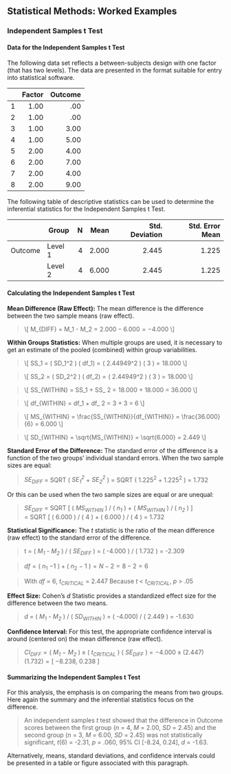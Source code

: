 ## Statistical Methods: Worked Examples

### Independent Samples t Test

#### Data for the Independent Samples t Test

The following data set reflects a between-subjects design with one factor (that has two levels). The data are presented in the format suitable for entry into statistical software.

|     | Factor | Outcome |
|-----|-------:|--------:|
| 1   | 1.00   | .00     |
| 2   | 1.00   | .00     |
| 3   | 1.00   | 3.00    |
| 4   | 1.00   | 5.00    |
| 5   | 2.00   | 4.00    |
| 6   | 2.00   | 7.00    |
| 7   | 2.00   | 4.00    |
| 8   | 2.00   | 9.00    |

The following table of descriptive statistics can be used to determine the inferential statistics for the Independent Samples t Test.

|         | Group   | N   | Mean  | Std. Deviation | Std. Error Mean |
|---------|---------|----:|------:|---------------:|----------------:|
| Outcome | Level 1 | 4   | 2.000 | 2.445          | 1.225           |
|         | Level 2 | 4   | 6.000 | 2.445          | 1.225           |

#### Calculating the Independent Samples t Test

**Mean Difference (Raw Effect):** The mean difference is the difference between the two sample means (raw effect).

> \\[ M_{DIFF} = M_1 - M_2 = 2.000 − 6.000 = −4.000 \\]

**Within Groups Statistics:** When multiple groups are used, it is necessary to get an estimate of the pooled (combined) within group variabilities.

> \\[ SS_1 = ( SD_1^2 ) ( df_1) = ( 2.44949^2 ) ( 3 ) = 18.000 \\]

> \\[ SS_2 = ( SD_2^2 ) ( df_2) = ( 2.44949^2 ) ( 3 ) = 18.000 \\]

> \\[ SS_{WITHIN} = SS_1 + SS_ 2 = 18.000 + 18.000 = 36.000 \\]

> \\[ df_{WITHIN} = df_1 + df_ 2 = 3 + 3 = 6 \\]

> \\[ MS_{WITHIN} = \frac{SS_{WITHIN}}{df_{WITHIN}} = \frac{36.000}{6} = 6.000 \\]

> \\[ SD_{WITHIN} = \sqrt{MS_{WITHIN}} = \sqrt{6.000} = 2.449 \\]

**Standard Error of the Difference:** The standard error of the difference is a function of the two groups’ individual standard errors. When the two sample sizes are equal:

> *SE<sub>DIFF</sub>* = SQRT ( *SE<sub>1</sub><sup>2</sup>* + *SE<sub>2</sub><sup>2</sup>* ) = SQRT ( 1.225<sup>2</sup> + 1.225<sup>2</sup> ) = 1.732

Or this can be used when the two sample sizes are equal or are unequal:

> *SE<sub>DIFF</sub>* = SQRT [ ( *MS<sub>WITHIN</sub>* )  / ( *n<sub>1</sub>* ) + ( *MS<sub>WITHIN</sub>* )  / ( *n<sub>2</sub>* ) ]  
= SQRT [ ( 6.000 ) / ( 4 ) + ( 6.000 )  / ( 4 ) = 1.732



**Statistical Significance:** The *t* statistic is the ratio of the mean difference (raw effect) to the standard error of the difference.

> t = ( *M<sub>1</sub>* - *M<sub>2</sub>* ) / ( *SE<sub>DIFF</sub>* ) = ( -4.000 ) / ( 1.732 ) = -2.309

> *df* = ( *n*<sub>1</sub> −1 ) + ( *n*<sub>2</sub> − 1 ) = *N* − 2 = 8 − 2 = 6

> With *df* = 6, *t<sub>CRITICAL</sub>* = 2.447
> Because *t* < *t<sub>CRITICAL</sub>*, *p* > .05

**Effect Size:** Cohen’s *d* Statistic provides a standardized effect size for the difference between the two means.

> *d* = ( *M<sub>1</sub>* - *M<sub>2</sub>* ) / ( *SD<sub>WITHIN</sub>* ) = ( -4.000) / ( 2.449 ) = -1.630

**Confidence Interval:** For this test, the appropriate confidence interval is around (centered on) the mean difference (raw effect).

> *CI<sub>DIFF</sub>* = ( *M<sub>1</sub>* − *M<sub>2</sub>* ) ± ( *t<sub>CRITICAL</sub>* ) ( *SE<sub>DIFF</sub>* ) = −4.000 ± (2.447)(1.732) = \[ −8.238, 0.238 \]

#### Summarizing the Independent Samples t Test

For this analysis, the emphasis is on comparing the means from two groups. Here again the summary and the inferential statistics focus on the difference.

> An independent samples *t* test showed that the difference in Outcome scores between the first group (*n* = 4, *M* = 2.00, *SD* = 2.45) and the second group (*n* = 3, *M* = 6.00, *SD* = 2.45) was not statistically significant, *t*(6) = -2.31, *p* = .060, 95% CI \[-8.24, 0.24\], *d* = -1.63.

Alternatively, means, standard deviations, and confidence intervals could be presented in a table or figure associated with this paragraph.
